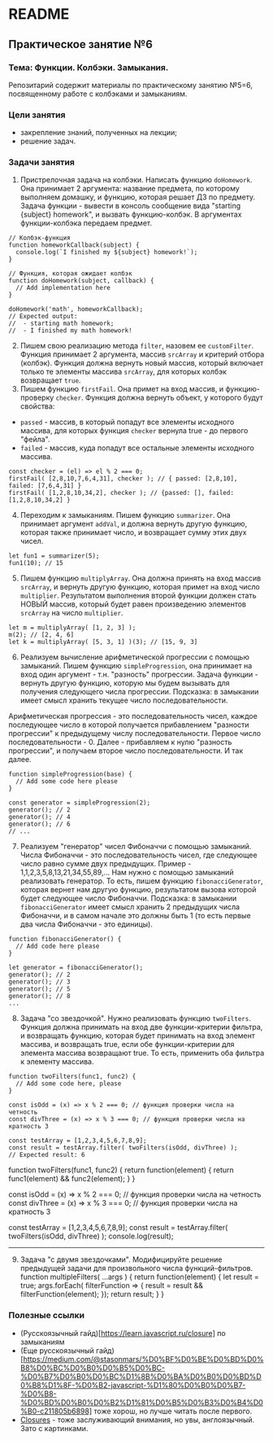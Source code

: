 # README

## Практическое занятие №6

### Тема: Функции. Колбэки. Замыкания.

Репозитарий содержит материалы по практическому занятию №5=6, посвященному работе с колбэками и замыканиям.

### Цели занятия

- закрепление знаний, полученных на лекции;
- решение задач.

### Задачи занятия

1. Пристрелочная задача на колбэки. Написать функцию `doHomework`. Она принимает 2 аргумента: название предмета, по которому выполняем домашку, и функцию, которая решает ДЗ по предмету. Задача функции - вывести в консоль сообщение вида "starting {subject} homework", и вызвать функцию-колбэк. В аргументах функции-колбэка передаем предмет.

```
// Колбэк-функция
function homeworkCallback(subject) {
  console.log(`I finished my ${subject} homework!`);
}

// Функция, которая ожидает колбэк
function doHomework(subject, callback) {
  // Add implementation here
}

doHomework('math', homeworkCallback);
// Expected output:
//  - starting math homework;
//  - I finished my math homework!
```

2. Пишем свою реализацию метода `filter`, назовем ее `customFilter`. Функция принимает 2 аргумента, массив `srcArray` и критерий отбора (колбэк). Функция должна вернуть новый массив, который включает только те элементы массива `srcArray`, для которых колбэк возвращает `true`.
3. Пишем функцию `firstFail`. Она примет на вход массив, и функцию-проверку `checker`. Функция должна вернуть объект, у которого будут свойства:

- `passed` - массив, в который попадут все элементы исходного массива, для которых функция `checker` вернула true - до первого "фейла".
- `failed` - массив, куда попадут все остальные элементы исходного массива.

```
const checker = (el) => el % 2 === 0;
firstFail( [2,8,10,7,6,4,31], checker ); // { passed: [2,8,10], failed: [7,6,4,31] }
firstFail( [1,2,8,10,34,2], checker ); // {passed: [], failed: [1,2,8,10,34,2] }
```

4. Переходим к замыканиям. Пишем функцию `summarizer`. Она принимает аргумент `addVal`, и должна вернуть другую функцию, которая также принимает число, и возвращает сумму этих двух чисел.

```
let fun1 = summarizer(5);
fun1(10); // 15
```

5. Пишем функцию `multiplyArray`. Она должна принять на вход массив `srcArray`, и вернуть другую функцию, которая примет на вход число `multiplier`. Результатом выполнения второй функции должен стать НОВЫЙ массив, который будет равен произведению элементов `srcArray` на число `multiplier`.

```
let m = multiplyArray( [1, 2, 3] );
m(2); // [2, 4, 6]
let k = multiplyArray( [5, 3, 1] )(3); // [15, 9, 3]
```

6. Реализуем вычисление арифметической прогрессии с помощью замыканий. Пишем функцию `simpleProgression`, она принимает на вход один аргумент - т.н. "разность" прогрессии. Задача функции - вернуть другую функцию, которую мы будем вызывать для получения следующего числа прогрессии. Подсказка: в замыкании имеет смысл хранить текущее число последовательности.

Арифметическая прогрессия - это последовательность чисел, каждое последующее число в которой получается прибавлением "разности прогрессии" к предыдущему числу последовательности. Первое число последовательности - 0. Далее - прибавляем к нулю "разность прогрессии", и получаем второе число последовательности. И так далее.

```
function simpleProgression(base) {
  // Add some code here please
}

const generator = simpleProgression(2);
generator(); // 2
generator(); // 4
generator(); // 6
// ...
```

7. Реализуем "генератор" чисел Фибоначчи с помощью замыканий. Числа Фибоначчи - это последовательность чисел, где следующее число равно сумме двух предыдущих. Пример - 1,1,2,3,5,8,13,21,34,55,89,... Нам нужно с помощью замыканий реализовать генератор. То есть, пишем функцию `fibonacciGenerator`, которая вернет нам другую функцию, результатом вызова которой будет следующее число Фибоначчи. Подсказка: в замыкании `fibonacciGenerator` имеет смысл хранить 2 предыдущих числа Фибоначчи, и в самом начале это должны быть 1 (то есть первые два числа Фибоначчи - это единицы).

```
function fibonacciGenerator() {
  // Add code here please
}

let generator = fibonacciGenerator();
generator(); // 2
generator(); // 3
generator(); // 5
generator(); // 8
...
```

8. Задача "со звездочкой". Нужно реализовать функцию `twoFilters`. Функция должна принимать на вход две функции-критерии фильтра, и возвращать функцию, которая будет принимать на вход элемент массива, и возвращать true, если обе функции-критерии для элемента массива возвращают true. То есть, применить оба фильтра к элементу массива.

```
function twoFilters(func1, func2) {
  // Add some code here, please
}

const isOdd = (x) => x % 2 === 0; // функция проверки числа на четность
const divThree = (x) => x % 3 === 0; // функция проверки числа на кратность 3

const testArray = [1,2,3,4,5,6,7,8,9];
const result = testArray.filter( twoFilters(isOdd, divThree) );
// Expected result: 6
```

function twoFilters(func1, func2) {
return function(element) {
return func1(element) && func2(element);
}
}

const isOdd = (x) => x % 2 === 0; // функция проверки числа на четность
const divThree = (x) => x % 3 === 0; // функция проверки числа на кратность 3

const testArray = [1,2,3,4,5,6,7,8,9];
const result = testArray.filter( twoFilters(isOdd, divThree) );
console.log(result);

---

9. Задача "с двумя звездочками". Модифицируйте решение предыдущей задачи для произвольного числа функций-фильтров.
   function multipleFilters( ...args ) {
   return function(element) {
   let result = true;
   args.forEach( filterFunction => {
   result = result && filterFunction(element);
   });
   return result;
   }
   }

### Полезные ссылки

- (Русскоязычный гайд)[https://learn.javascript.ru/closure] по замыканиям
- (Еще русскоязычный гайд)[https://medium.com/@stasonmars/%D0%BF%D0%BE%D0%BD%D0%B8%D0%BC%D0%B0%D0%B5%D0%BC-%D0%B7%D0%B0%D0%BC%D1%8B%D0%BA%D0%B0%D0%BD%D0%B8%D1%8F-%D0%B2-javascript-%D1%80%D0%B0%D0%B7-%D0%B8-%D0%BD%D0%B0%D0%B2%D1%81%D0%B5%D0%B3%D0%B4%D0%B0-c211805b6898] тоже хорош, но лучше читать после первого.
- [Closures](https://www.freecodecamp.org/news/lets-learn-javascript-closures-66feb44f6a44/) - тоже заслуживающий внимания, но увы, англоязычный. Зато с картинками.
